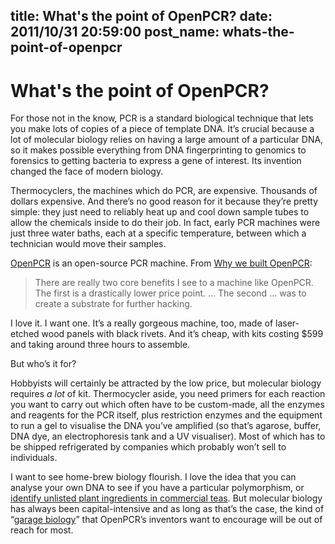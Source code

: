 title: What's the point of OpenPCR?
date: 2011/10/31 20:59:00
post_name: whats-the-point-of-openpcr
---
# What's the point of OpenPCR?

For those not in the know, PCR is a standard biological technique that lets you make lots of copies of a piece of template DNA. It’s crucial because a lot of molecular biology relies on having a large amount of a particular DNA, so it makes possible everything from DNA fingerprinting to genomics to forensics to getting bacteria to express a gene of interest. Its invention changed the face of modern biology.

Thermocyclers, the machines which do PCR, are expensive. Thousands of dollars expensive. And there’s no good reason for it because they’re pretty simple: they just need to reliably heat up and cool down sample tubes to allow the chemicals inside to do their job. In fact, early PCR machines were just three water baths, each at a specific temperature, between which a technician would move their samples.

[OpenPCR](http://openpcr.org/) is an open-source PCR machine. From [Why we built OpenPCR](http://openpcr.org/2010/06/why-we-built-openpcr/):

> There are really two core benefits I see to a machine like OpenPCR. The first is a drastically lower price point. … The second … was to create a substrate for further hacking.

I love it. I want one. It’s a really gorgeous machine, too, made of laser-etched wood panels with black rivets. And it’s cheap, with kits costing $599 and taking around three hours to assemble.

But who’s it for?

Hobbyists will certainly be attracted by the low price, but molecular biology requires _a lot_ of kit. Thermocycler aside, you need primers for each reaction you want to carry out which often have to be custom-made, all the enzymes and reagents for the PCR itself, plus restriction enzymes and the equipment to run a gel to visualise the DNA you’ve amplified (so that’s agarose, buffer, DNA dye, an electrophoresis tank and a UV visualiser). Most of which has to be shipped refrigerated by companies which probably won’t sell to individuals.

I want to see home-brew biology flourish. I love the idea that you can analyse your own DNA to see if you have a particular polymorphism, or [identify unlisted plant ingredients in commercial teas](http://www.sciencedaily.com/releases/2011/07/110721095855.htm). But molecular biology has always been capital-intensive and as long as that’s the case, the kind of “[garage biology](http://www.oscon.com/oscon2011/public/schedule/detail/20532)” that OpenPCR’s inventors want to encourage will be out of reach for most.
